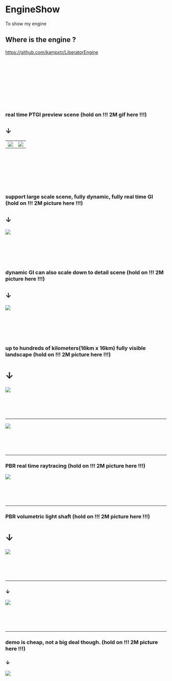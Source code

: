 # EngineShow
To show my engine

## Where is the engine ?
https://github.com/kampxtr/LiberatorEngine
<br>
<br>
<br>
<br>
<br>
<br>
<br>
<br>
<br>
<br>


### real time PTGI preview scene  (hold on !!! 2M gif here !!!)
## ↓


|  |  |
| --- | --- |
|![](https://github.com/kampxtr/EngineShow/blob/master/screenshot/2019-3-1.gif) |  ![](https://github.com/kampxtr/EngineShow/blob/master/screenshot/2019-3-1.png)|
<br>
<br>
<br>
<br>
<br>
<br>


### support large scale scene, fully dynamic, fully real time GI  (hold on !!! 2M picture here !!!)
## ↓
![](https://github.com/kampxtr/EngineShow/blob/master/screenshot/2018-5-20.png)
<br>
<br>
<br>
<br>
<br>
<br>

### dynamic GI can also scale down to detail scene  (hold on !!! 2M picture here !!!)
## ↓
![](https://github.com/kampxtr/EngineShow/blob/master/screenshot/2018-5-20.png)
<br>
<br>
<br>
<br>
<br>
<br>


### up to hundreds of kilometers(16km x 16km) fully visible landscape (hold on !!! 2M picture here !!!)
# ↓
![](https://github.com/kampxtr/EngineShow/blob/master/screenshot/2018-12-25.png)
<br>
<br>
<br>
<br>
<br>
***

![](https://github.com/kampxtr/EngineShow/blob/master/screenshot/2018-7-22.png)
<br>
<br>
<br>
<br>
<br>
***

### PBR real time raytracing (hold on !!! 2M picture here !!!)
![](https://github.com/kampxtr/EngineShow/blob/master/screenshot/2019-2-15.png)
<br>
<br>
<br>
<br>
<br>
***


### PBR volumetric light shaft (hold on !!! 2M picture here !!!)
# ↓
![](https://github.com/kampxtr/EngineShow/blob/master/screenshot/2018-9-19.png)
<br>
<br>
<br>
<br>
<br>
***

### ↓
![](https://github.com/kampxtr/LiberatorEngine/blob/master/screenshots/2018-8-11.png)
<br>
<br>
<br>
<br>
<br>
***



### demo is cheap, not a big deal though. (hold on !!! 2M picture here !!!)
### ↓
![](https://github.com/kampxtr/EngineShow/blob/master/screenshot/2019.12.31.png)
<br>
<br>
<br>
<br>
<br>
<br>


